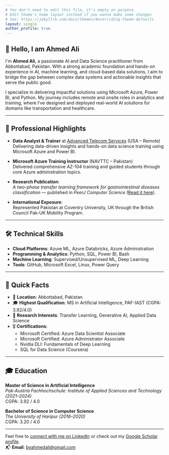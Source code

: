 ```yaml
---
# You don't need to edit this file, it's empty on purpose.
# Edit theme's home layout instead if you wanna make some changes
# See: https://jekyllrb.com/docs/themes/#overriding-theme-defaults
layout: single
author_profile: true
---
```


## 👋 Hello, I am Ahmed Ali

I'm **Ahmed Ali**, a passionate AI and Data Science practitioner from Abbottabad, Pakistan. With a strong academic foundation and hands-on experience in AI, machine learning, and cloud-based data solutions, I aim to bridge the gap between complex data systems and actionable insights that serve the public good.

I specialize in delivering impactful solutions using Microsoft Azure, Power BI, and Python. My journey includes remote and onsite roles in analytics and training, where I’ve designed and deployed real-world AI solutions for domains like transportation and healthcare.

---

## 💼 Professional Highlights

- **Data Analyst & Trainer** at [Advanced Telecom Services](https://www.atsailab.com/) (USA – Remote)  
  Delivering data-driven insights and hands-on data science training using Microsoft Azure and Power BI.
  
- **Microsoft Azure Training Instructor** (NAVTTC – Pakistan)  
  Delivered comprehensive AZ-104 training and guided students through core Azure administration topics.

- **Research Publication**:  
  *A two-phase transfer learning framework for gastrointestinal diseases classification* — published in *PeerJ Computer Science* ([Read it here](https://doi.org/10.7717/peerj-cs.2587)).

- **International Exposure**:  
  Represented Pakistan at Coventry University, UK through the British Council Pak-UK Mobility Program.

---

## 🛠️ Technical Skills

- **Cloud Platforms**: Azure ML, Azure Databricks, Azure Administration  
- **Programming & Analytics**: Python, SQL, Power BI, Bash  
- **Machine Learning**: Supervised/Unsupervised ML, Deep Learning  
- **Tools**: GitHub, Microsoft Excel, Linux, Power Query  

---

## 📌 Quick Facts

- 📍 **Location**: Abbottabad, Pakistan  
- 🎓 **Highest Qualification**: MS in Artificial Intelligence, PAF-IAST (CGPA: 3.92/4.0)  
- 🧪 **Research Interests**: Transfer Learning, Generative AI, Applied Data Science  
- 🎖️ **Certifications**:
  - Microsoft Certified: Azure Data Scientist Associate  
  - Microsoft Certified: Azure Administrator Associate  
  - Nvidia DLI: Fundamentals of Deep Learning  
  - SQL for Data Science (Coursera)  

---

## 🎓 Education

**Master of Science in Artificial Intelligence**  
*Pak-Austria Fachhochschule: Institute of Applied Sciences and Technology (2021–2024)*  
CGPA: 3.92 / 4.0  

**Bachelor of Science in Computer Science**  
*The University of Haripur (2016–2020)*  
CGPA: 3.20 / 4.0  

---

Feel free to [connect with me on LinkedIn](http://www.linkedin.com/in/byahmedali) or check out my [Google Scholar profile](https://scholar.google.com/citations?user=YSRvNhoAAAAJ).  
📬 **Email**: byahmedali@gmail.com